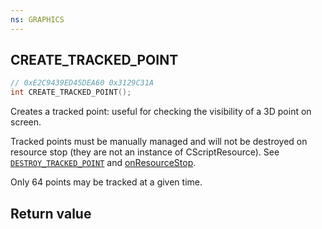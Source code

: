 ```yaml
---
ns: GRAPHICS
---
```

## CREATE_TRACKED_POINT

```c
// 0xE2C9439ED45DEA60 0x3129C31A
int CREATE_TRACKED_POINT();
```

Creates a tracked point: useful for checking the visibility of a 3D point on screen.

Tracked points must be manually managed and will not be destroyed on resource stop (they are not an instance of CScriptResource). See [`DESTROY_TRACKED_POINT`](#_0xB25DC90BAD56CA42) and [onResourceStop](https://docs.fivem.net/docs/scripting-reference/events/list/onResourceStop/).

Only 64 points may be tracked at a given time.

## Return value
